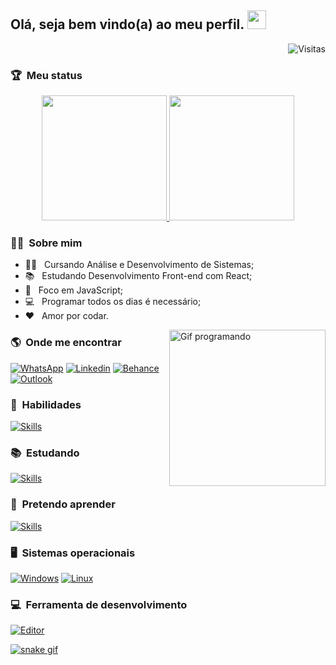 ## Olá, seja bem vindo(a) ao meu perfil. <img src="https://www.emojiall.com/images/240/telegram/1f44b.gif" height="30px" width="30px">

<img align="right" src="https://api.visitorbadge.io/api/VisitorHit?user=luizfelipe9627&repo=github-visitors-badge&countColor=%230077B5" title="Visitas ao perfil" alt="Visitas">

<br>

### :trophy: &nbsp;Meu status

<div align="center">
  <a href="https://github.com/luizfelipe9627">
    <img height="200vh" src="https://github-readme-stats-lkotlarenko.vercel.app/api?username=luizfelipe9627&show_icons=true&theme=react&title_color=ffffff&text_color=ffffff&bg_color=181413&locale=en&hide_border=true&include_all_commits=true"/>
    <img height=200vh" src="https://github-readme-stats-lkotlarenko.vercel.app/api/top-langs?username=luizfelipe9627&show_icons=true&theme=react&title_color=ffffff&text_color=ffffff&bg_color=181413&locale=en&layout=slim&hide_border=true&langs_count=4"/>
  </a>
</div>

 ### :curly_haired_man: &nbsp;Sobre mim

- :man_student: &nbsp; Cursando Análise e Desenvolvimento de Sistemas;
- :books: &nbsp; Estudando Desenvolvimento Front-end com React;
- :dart: &nbsp; Foco em JavaScript;
- :computer: &nbsp; Programar todos os dias é necessário;
- :heart: &nbsp; Amor por codar.

<img align="right" src="https://media.giphy.com/media/qgQUggAC3Pfv687qPC/giphy.gif" alt="Gif programando" height='250px'>

### :earth_americas: &nbsp;Onde me encontrar

[![WhatsApp](https://img.shields.io/badge/-WhatsApp-25D366?style=for-the-badge&logo=whatsapp&logoColor=white)](https://api.whatsapp.com/send?phone=5511952353969&text=Olá,%20venho%20através%20do%20seu%20GitHub.)
[![Linkedin](https://img.shields.io/badge/-LinkedIn-%230077B5?style=for-the-badge&logo=linkedin&logoColor=white)](https://linkedin.com/in/luizfelipe9627)
[![Behance](https://img.shields.io/badge/-Behance-blue?style=for-the-badge&logo=behance&logoColor=white)](https://www.behance.net/luizfelipe9627)
[![Outlook](https://img.shields.io/badge/Microsoft_Outlook-0078D4?style=for-the-badge&logo=microsoft-outlook&logoColor=white)](mailto:felipesilva9627@hotmail.com?subject=Olá,%20venho%20através%20do%20seu%20GitHub.)
 
### :rocket: &nbsp;**Habilidades**

[![Skills](https://skillicons.dev/icons?i=html,css,javascript,git,github,figma,sass,nodejs)](https://github.com/luizfelipe9627)

### :books: &nbsp;**Estudando**

[![Skills](https://skillicons.dev/icons?i=react,typescript)](https://github.com/luizfelipe9627)
                                                                                                         
### :pencil: &nbsp;**Pretendo aprender**
                                                                                                         
[![Skills](https://skillicons.dev/icons?i=bootstrap,mysql,python)](https://github.com/luizfelipe9627)                                                                                                        
### :desktop_computer: &nbsp;**Sistemas operacionais**

[![Windows](https://img.shields.io/badge/Windows-0078D6?style=for-the-badge&logo=windows&logoColor=white)](https://github.com/luizfelipe9627)
[![Linux](https://img.shields.io/badge/Linux-E34F26?style=for-the-badge&logo=linux&logoColor=black)](https://github.com/luizfelipe9627)
                                                                                                         
### :computer: &nbsp;**Ferramenta de desenvolvimento**

[![Editor](https://skillicons.dev/icons?i=vscode)](https://github.com/luizfelipe9627)
                                                                               
[![snake gif](https://github.com/luizfelipe9627/luizfelipe9627/blob/output/github-contribution-grid-snake.svg)](https://github.com/luizfelipe9627)
